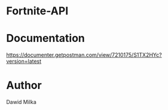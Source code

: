 # Fortnite-API

# Documentation
https://documenter.getpostman.com/view/7210175/S1TX2HYc?version=latest

# Author
Dawid Milka
